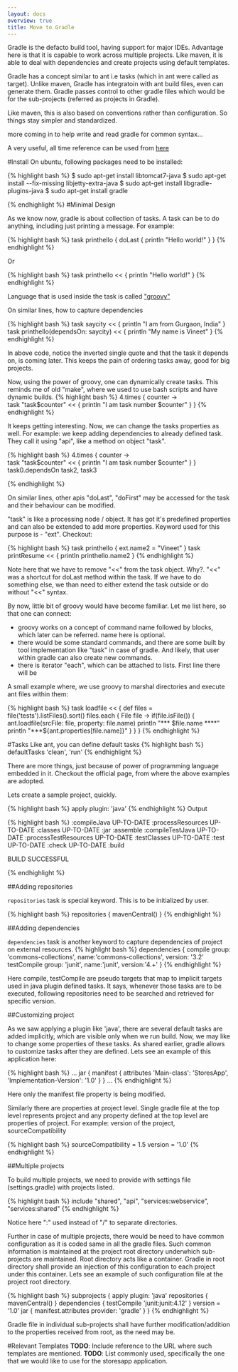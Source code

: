 ```yaml
---
layout: docs
overview: true
title: Move to Gradle
---
```

Gradle is the defacto build tool, having support for major IDEs. Advantage here is that it is capable to work across multiple projects. Like maven, it is able to deal with dependencies and create projects using default templates.

Gradle has a concept similar to ant i.e tasks (which in ant were called as target). Unlike maven, Gradle has integratoin with ant build files, even can generate them. Gradle passes control to other gradle files which would be for the sub-projects (referred as projects in Gradle).

Like maven, this is also based on conventions rather than configuration. So things stay simpler and standardized.

more coming in to help write and read gradle for common syntax...

A very useful, all time reference can be used from [here](https://docs.gradle.org/current/userguide/userguide.html)

#Install
On ubuntu, following packages need to be installed:

{% highlight bash %}
$ sudo apt-get install libtomcat7-java
$ sudo apt-get install --fix-missing libjetty-extra-java 
$ sudo apt-get install libgradle-plugins-java 
$ sudo apt-get install gradle

{% endhighlight %}
#Minimal Design

As we know now, gradle is about collection of tasks. A task can be to do anything, including just printing a message. For example:

{% highlight bash %}
task printhello {
    doLast {
      println "Hello world!"
}
}
{% endhighlight %}

Or

{% highlight bash %}
task printhello  << {
      println "Hello world!"
}
{% endhighlight %}

Language that is used inside the task is called ["groovy"](http://www.groovy-lang.org/documentation.html#gettingstarted)

On similar lines, how to capture dependencies

{% highlight bash %}
task saycity << {
    println "I am from Gurgaon, India"
}
task printhello(dependsOn: saycity) << {
    println "My name is Vineet"
}
{% endhighlight %}

In above code, notice the inverted single quote and that the task it depends on, is coming later. This keeps the pain of ordering tasks away, good for big projects.

Now, using the power of groovy, one can dynamically create tasks. This reminds me of old "make", where we used to use bash scripts and have dynamic builds.
{% highlight bash %}
4.times {
    counter ->  
      task "task$counter" << {
         println "I am task number $counter"
      }
    }
{% endhighlight %}

It keeps getting interesting. Now, we can change the tasks properties as well. For example: we keep adding dependencies to already defined task. They call it using "api", like a method on object "task".

{% highlight bash %}
4.times {
    counter ->  
      task "task$counter" << {
         println "I am task number $counter"
      }
    }
task0.dependsOn task2, task3

{% endhighlight %}

On similar lines, other apis "doLast", "doFirst" may be accessed for the task and their behaviour can be modified.

"task" is like a processing node / object. It has got it's predefined properties and can also be extended to add more properties. Keyword used for this purpose is - "ext". Checkout:

{% highlight bash %}
task printhello  {
    ext.name2 = "Vineet"
}
task printResume << {
    println printhello.name2
}
{% endhighlight %}

Note here that we have to remove "<<" from the task object. Why?. "<<" was a shortcut for doLast method within the task. If we have to do something else, we than need to either extend the task outside or do without "<<" syntax.

By now, little bit of groovy would have become familiar. Let me list here, so that one can connect:

+ groovy works on a concept of command name followed by blocks, which later can be referred. name here is optional.
+ there would be some standard commands, and there are some built by tool implementation like "task" in case of gradle. And likely, that user within gradle can also create new commands.
+ there is iterator "each", which can be attached to lists. First line there will be 

A small example where, we use groovy to marshal directories and execute ant files within them:

{% highlight bash %}
task loadfile << {
    def files = file('tests').listFiles().sort()
    files.each {
        File file -> 
        if(file.isFile()) {
            ant.loadfile(srcFile: file, property: file.name)
            println "*** $file.name ****"
            println "***${ant.properties[file.name]}"
        }
    }
}
{% endhighlight %}

#Tasks
Like ant, you can define default tasks
{% highlight bash %}
defaultTasks 'clean', 'run'
{% endhighlight %}

There are more things, just because of power of programming language embedded in it. Checkout the official page, from where the above examples are adopted.

Lets create a sample project, quickly.

{% highlight bash %}
apply plugin: 'java'
{% endhighlight %}
Output

{% highlight bash %}
:compileJava UP-TO-DATE
:processResources UP-TO-DATE
:classes UP-TO-DATE
:jar
:assemble
:compileTestJava UP-TO-DATE
:processTestResources UP-TO-DATE
:testClasses UP-TO-DATE
:test UP-TO-DATE
:check UP-TO-DATE
:build

BUILD SUCCESSFUL

{% endhighlight %}

##Adding repositories

``repositories`` task is special keyword. This is to be initialized by user.

{% highlight bash %}
repositories {
    mavenCentral()
}
{% endhighlight %}

##Adding dependencies

``dependencies`` task is another keyword to capture dependencies of project on external resources.
{% highlight bash %}
dependencies {
    compile group: 'commons-collections', name:'commons-collections', version: '3.2'
    testCompile group: 'junit', name:'junit', version:'4.+'
}
{% endhighlight %}

Here compile, testCompile are pseudo targets that map to implicit targets used in java plugin defined tasks. It says, whenever those tasks are to be executed, following repositories need to be searched and retrieved for specific version.

##Customizing project

As we saw applying a plugin like 'java', there are several default tasks are added implicitly, which are visible only when we run build. Now, we may like to change some properties of these tasks. As shared earlier, gradle allows to customize tasks after they are defined. Lets see an example of this application here:

{% highlight bash %}
...
jar {
    manifest {
        attributes 'Main-class': 'StoresApp',
                   'Implementation-Version': '1.0'
    }
}
...
{% endhighlight %}

Here only the manifest file property is being modified.

Similarly there are properties at project level. Single gradle file at the top level represents project and any property defined at the top level are properties of project. For example: version of the project, sourceCompatibility

{% highlight bash %}
sourceCompatibility = 1.5
version = '1.0'
{% endhighlight %}

##Multiple projects

To build multiple projects, we need to provide with settings file (settings.gradle) with projects listed.

{% highlight bash %}
    include "shared", "api", "services:webservice", "services:shared"
{% endhighlight %}

Notice here ":" used instead of "/" to separate directories.

Further in case of multiple projects, there would be need to have common configuration as it is coded same in all the gradle files. Such common information is maintained at the project root directory underwhich sub-projects are maintained. Root directory acts like a container. Gradle in root directory shall provide an injection of this configuration to each project under this container. Lets see an example of such configuration file at the project root directory.

{% highlight bash %}
subprojects {
    apply plugin: 'java'
    repositories {
       mavenCentral()
    }
    dependencies {
        testCompile 'junit:junit:4.12'
    }
    version = '1.0'
    jar {
        manifest.attributes provider: 'gradle'
    }
}
{% endhighlight %}

Gradle file in individual sub-projects shall have further modification/addition to the properties received from root, as the need may be.

#Relevant Templates
**TODO**: Include reference to the URL where such templates are mentioned. 
**TODO**: List commonly used, specifically the one that we would like to use for the storesapp application. 

